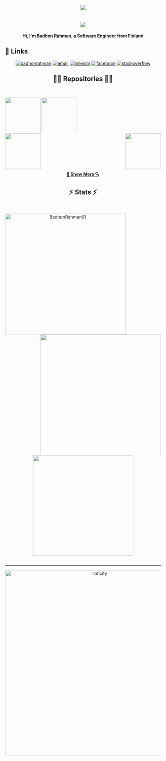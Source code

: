 
<p align="center">
<img src="https://readme-typing-svg.herokuapp.com?font=Orbitron&size=28&color=%2379A500&height=67&duration=3000&center=true&lines=%F0%9F%85%B6%F0%9F%86%81%F0%9F%85%B4%F0%9F%85%B4%F0%9F%86%83%F0%9F%85%B8%F0%9F%85%BD%F0%9F%85%B6%F0%9F%86%82">
<h1 align="center">
  <a href="https://git.io/typing-svg">
    <img src="https://readme-typing-svg.herokuapp.com/?lines=Hello,+There!+👋;This+is+Badhon+Rahman....;Nice+to+meet+you!&center=true&size=28">
  </a>
</h1>
<h4 align="center">Hi, I'm Badhon Rahman, a Software Engineer from Finland  </h4>

## :link: Links
<p align="center">
  <a href="https://profile4.trademajestic.com/"><img src="https://img.icons8.com/fluent/96/000000/domain.png" alt="badhonrahman"/></a>
  <a href="mailto:badhon.rahman184@gmail.com"><img src="https://img.icons8.com/color/96/000000/gmail.png" alt="email"/></a>
  <a href="https://www.linkedin.com/in/badhon-rahman/"><img src="https://img.icons8.com/color/96/000000/linkedin.png" alt="linkedin"/></a>
<!--   <a href="https://discord.gg/tMDCF8RyvE"><img src="https://img.icons8.com/color/96/000000/discord-logo.png" alt="discord"/></a>
  <a href="https://twitter.com/matyo91"><img src="https://img.icons8.com/color/96/000000/twitter-squared.png" alt="twitter"/></a> -->
  <a href="https://www.facebook.com/rahman.badhan/1"><img src="https://img.icons8.com/color/96/000000/facebook.png" alt="facebook"/></a>
<!--   <a href="https://www.instagram.com/matyo91"><img src="https://img.icons8.com/color/96/000000/instagram-new.png" alt="instagram"/></a>
  <a href="https://www.reddit.com/user/matyo91"><img src="https://img.icons8.com/color/96/000000/reddit.png" alt="reddit"/></a> -->
<!--   <a href="https://www.twitch.tv/matyo91"><img src="https://img.icons8.com/color/96/000000/twitch--v2.png" alt="twitch"/></a> -->
<!--   <a href="https://steamcommunity.com/id/matyo91"><img src="https://img.icons8.com/fluent/96/000000/steam.png" alt="steam"/></a> -->
  <a href="https://stackoverflow.com/users/21998386/badhon-rahman"><img src="https://img.icons8.com/color/96/000000/stackoverflow.png" alt="stackoverflow"/></a>
<!--   <a href="https://hub.docker.com/u/matyo91"><img src="https://img.icons8.com/color/96/000000/docker.png" alt="docker"/></a>
  <a href="mailto:Matyo#2285"><img src="https://img.icons8.com/color/96/000000/battle-net.png" alt="battle.net"/></a> -->
</p>

<!--   <p align="center" >  
  <a href="(https://github.com/BadhonRahman01)"> 
<img  src="https://github-readme-stats.vercel.app/api?username=BadhonRahman01&&show_icons=true&theme=dark"/>
  </a>
  </p> -->
  
<!-- 🔗 &nbsp;**Connect with me**
<p align="left">
<a href="https://dev.to/gautamkrishnar" target="blank"><img align="center" src="https://cdn.jsdelivr.net/npm/simple-icons@3.0.1/icons/dev-dot-to.svg" alt="gautamkrishnar" height="30" width="40" /></a>
<a href="https://twitter.com/gautamkrishnar" target="blank"><img align="center" src="https://raw.githubusercontent.com/rahuldkjain/github-profile-readme-generator/master/src/images/icons/Social/twitter.svg" alt="gautamkrishnar" height="30" width="40" /></a>
<a href="https://linkedin.com/in/gautamkrishnar" target="blank"><img align="center" src="https://raw.githubusercontent.com/rahuldkjain/github-profile-readme-generator/master/src/images/icons/Social/linked-in-alt.svg" alt="gautamkrishnar" height="30" width="40" /></a>
<a href="https://stackoverflow.com/users/4214976" target="blank"><img align="center" src="https://raw.githubusercontent.com/rahuldkjain/github-profile-readme-generator/master/src/images/icons/Social/stack-overflow.svg" alt="4214976" height="30" width="40" /></a>
<a href="https://instagram.com/gautamkrishnar" target="blank"><img align="center" src="https://raw.githubusercontent.com/rahuldkjain/github-profile-readme-generator/master/src/images/icons/Social/instagram.svg" alt="gautamkrishnar" height="30" width="40" /></a>
   -->
  
 
<h2 align="center">👨‍💻 Repositories 👨‍💻</h2>
<br>
<div width="100%" align="center">
  <a align="left" href="https://github.com/BadhonRahman01/QuantumComputing" title="QuantumComputing"><img align="left" height="115" src="https://github-readme-stats.vercel.app/api/pin/?username=BadhonRahman01&repo=QuantumComputing&theme=react&border_color=61dafb&border_radius=10"></a>
  
  <a align="left" href="https://github.com/BadhonRahman01/Multi_Purpose-Laravel-Vue-" title="Multi_Purpose-Laravel-Vue-"><img align="left" height="115" src="https://github-readme-stats.vercel.app/api/pin/?username=BadhonRahman01&repo=Multi_Purpose-Laravel-Vue-&theme=react&border_color=61dafb&border_radius=10"></a>
  
<!--   <a align="right" href="https://github.com/BadhonRahman01/Internship_Works" title="Internship_Works"><img align="right" height="115" src="https://github-readme-stats.vercel.app/api/pin/?username=BadhonRahman01&repo=Internship_Works&theme=react&border_color=61dafb&border_radius=10"></a>
-->
</div>
<br/><br/><br/><br/><br/><br/>
<div width="100%" align="center">
  <a align="left" href="https://github.com/BadhonRahman01/Laravel_Food_Ordering_APP" title="Laravel_Food_Ordering_APP"><img align="left" height="115" src="https://github-readme-stats.vercel.app/api/pin/?username=BadhonRahman01&repo=Laravel_Food_Ordering_APP&theme=react&border_color=61dafb&border_radius=10"></a>
  
  <a align="right" href="https://github.com/BadhonRahman01/Porfolio_App" title="Portfolio Website"><img align="right" height="115" src="https://github-readme-stats.vercel.app/api/pin/?username=BadhonRahman01&repo=Porfolio_App&theme=react&border_color=61dafb&border_radius=10"></a>
</div>
<br/><br/><br/><br/><br/><br/>

<h4 align="center">
  <a href="https://github.com/BadhonRahman01?tab=repositories" title="Show Repositories">🔎 Show More 🔍</a>
</h4>

<h2 align="center">⚡ Stats ⚡</h2>
<br>
<p align=center>
  <div align=center>
    <a href="https://github.com/BadhonRahman01/github-readme-streak-stats" title="Go to Source">
      <img align="left" width=390 src="https://github-readme-streak-stats.herokuapp.com/?user=BadhonRahman01&theme=react&border=61dafb&hide_border=true" alt="BadhonRahman01" />
    </a>
    <a href="https://github.com/BadhonRahman01/github-readme-stats" title="Go to Source">
      <img align="right" width=390 src="https://github-readme-stats.vercel.app/api?username=BadhonRahman01&show_icons=true&theme=react&border_color=61dafb&hide_border=true" />
    </a>
  </div>
  <br><br><br><br><br><br><br><br><br>
  <div align=center>
    <a href="https://github.com/BadhonRahman01/github-readme-stats">
      <img width=325 align="center" src="https://github-readme-stats.vercel.app/api/top-langs/?username=BadhonRahman01&hide=c%23,powershell,Mathematica,Ruby,Objective-C,Objective-C%2b%2b,Cuda&title_color=61dafb&text_color=ffffff&icon_color=61dafb&bg_color=20232a&langs_count=8&layout=compact&border_color=61dafb&hide_border=true" />
  </div>
<br>
 
</p>

---
<p align="center">
<img alt="loficity" width="600px" src="https://github.com/HyunCafe/HyunCafe/raw/main/assests/loficity.gif"</img>
</p>
